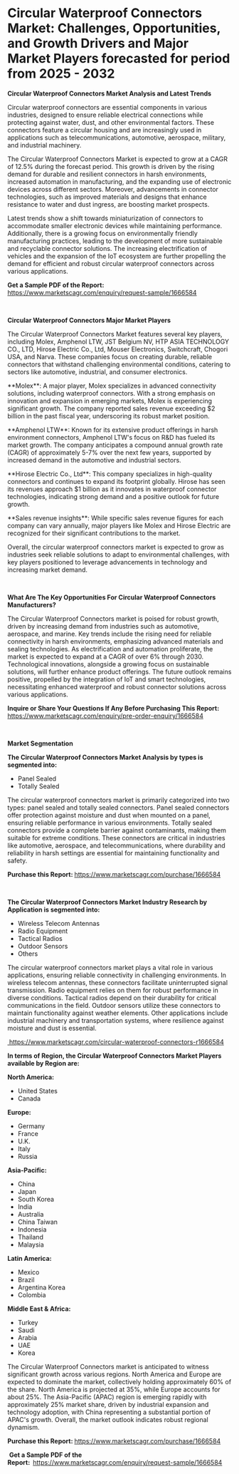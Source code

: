 <p><h1>Circular Waterproof Connectors Market: Challenges, Opportunities, and Growth Drivers and Major Market Players forecasted for period from 2025 - 2032</h1></p><p><strong>Circular Waterproof Connectors Market Analysis and Latest Trends</strong></p>
<p><p>Circular waterproof connectors are essential components in various industries, designed to ensure reliable electrical connections while protecting against water, dust, and other environmental factors. These connectors feature a circular housing and are increasingly used in applications such as telecommunications, automotive, aerospace, military, and industrial machinery.</p><p>The Circular Waterproof Connectors Market is expected to grow at a CAGR of 12.5% during the forecast period. This growth is driven by the rising demand for durable and resilient connectors in harsh environments, increased automation in manufacturing, and the expanding use of electronic devices across different sectors. Moreover, advancements in connector technologies, such as improved materials and designs that enhance resistance to water and dust ingress, are boosting market prospects.</p><p>Latest trends show a shift towards miniaturization of connectors to accommodate smaller electronic devices while maintaining performance. Additionally, there is a growing focus on environmentally friendly manufacturing practices, leading to the development of more sustainable and recyclable connector solutions. The increasing electrification of vehicles and the expansion of the IoT ecosystem are further propelling the demand for efficient and robust circular waterproof connectors across various applications.</p></p>
<p><strong>Get a Sample PDF of the Report:&nbsp;</strong> <a href="https://www.marketscagr.com/enquiry/request-sample/1666584?utm_campaign=2467&utm_medium=2&utm_source=Github&utm_content=ia&utm_term=18042025&utm_id=circular-waterproof-connectors">https://www.marketscagr.com/enquiry/request-sample/1666584</a></p>
<p>&nbsp;</p>
<p><strong>Circular Waterproof Connectors Major Market Players</strong></p>
<p><p>The Circular Waterproof Connectors Market features several key players, including Molex, Amphenol LTW, JST Belgium NV, HTP ASIA TECHNOLOGY CO., LTD, Hirose Electric Co., Ltd, Mouser Electronics, Switchcraft, Chogori USA, and Narva. These companies focus on creating durable, reliable connectors that withstand challenging environmental conditions, catering to sectors like automotive, industrial, and consumer electronics.</p><p>**Molex**: A major player, Molex specializes in advanced connectivity solutions, including waterproof connectors. With a strong emphasis on innovation and expansion in emerging markets, Molex is experiencing significant growth. The company reported sales revenue exceeding $2 billion in the past fiscal year, underscoring its robust market position.</p><p>**Amphenol LTW**: Known for its extensive product offerings in harsh environment connectors, Amphenol LTW's focus on R&D has fueled its market growth. The company anticipates a compound annual growth rate (CAGR) of approximately 5-7% over the next few years, supported by increased demand in the automotive and industrial sectors.</p><p>**Hirose Electric Co., Ltd**: This company specializes in high-quality connectors and continues to expand its footprint globally. Hirose has seen its revenues approach $1 billion as it innovates in waterproof connector technologies, indicating strong demand and a positive outlook for future growth.</p><p>**Sales revenue insights**: While specific sales revenue figures for each company can vary annually, major players like Molex and Hirose Electric are recognized for their significant contributions to the market.</p><p>Overall, the circular waterproof connectors market is expected to grow as industries seek reliable solutions to adapt to environmental challenges, with key players positioned to leverage advancements in technology and increasing market demand.</p></p>
<p>&nbsp;</p>
<p><strong>What Are The Key Opportunities For Circular Waterproof Connectors Manufacturers?</strong></p>
<p><p>The Circular Waterproof Connectors market is poised for robust growth, driven by increasing demand from industries such as automotive, aerospace, and marine. Key trends include the rising need for reliable connectivity in harsh environments, emphasizing advanced materials and sealing technologies. As electrification and automation proliferate, the market is expected to expand at a CAGR of over 6% through 2030. Technological innovations, alongside a growing focus on sustainable solutions, will further enhance product offerings. The future outlook remains positive, propelled by the integration of IoT and smart technologies, necessitating enhanced waterproof and robust connector solutions across various applications.</p></p>
<p><strong>Inquire or Share Your Questions If Any Before Purchasing This Report:</strong> <a href="https://www.marketscagr.com/enquiry/pre-order-enquiry/1666584?utm_campaign=2467&utm_medium=2&utm_source=Github&utm_content=ia&utm_term=18042025&utm_id=circular-waterproof-connectors">https://www.marketscagr.com/enquiry/pre-order-enquiry/1666584</a></p>
<p>&nbsp;</p>
<p><strong>Market Segmentation</strong></p>
<p><strong>The Circular Waterproof Connectors Market Analysis by types is segmented into:</strong></p>
<p><ul><li>Panel Sealed</li><li>Totally Sealed</li></ul></p>
<p><p>The circular waterproof connectors market is primarily categorized into two types: panel sealed and totally sealed connectors. Panel sealed connectors offer protection against moisture and dust when mounted on a panel, ensuring reliable performance in various environments. Totally sealed connectors provide a complete barrier against contaminants, making them suitable for extreme conditions. These connectors are critical in industries like automotive, aerospace, and telecommunications, where durability and reliability in harsh settings are essential for maintaining functionality and safety.</p></p>
<p><strong>Purchase this Report:&nbsp;</strong><a href="https://www.marketscagr.com/purchase/1666584?utm_campaign=2467&utm_medium=2&utm_source=Github&utm_content=ia&utm_term=18042025&utm_id=circular-waterproof-connectors">https://www.marketscagr.com/purchase/1666584</a></p>
<p>&nbsp;</p>
<p><strong>The Circular Waterproof Connectors Market Industry Research by Application is segmented into:</strong></p>
<p><ul><li>Wireless Telecom Antennas</li><li>Radio Equipment</li><li>Tactical Radios</li><li>Outdoor Sensors</li><li>Others</li></ul></p>
<p><p>The circular waterproof connectors market plays a vital role in various applications, ensuring reliable connectivity in challenging environments. In wireless telecom antennas, these connectors facilitate uninterrupted signal transmission. Radio equipment relies on them for robust performance in diverse conditions. Tactical radios depend on their durability for critical communications in the field. Outdoor sensors utilize these connectors to maintain functionality against weather elements. Other applications include industrial machinery and transportation systems, where resilience against moisture and dust is essential.</p></p>
<p><a href="https://www.marketscagr.com/circular-waterproof-connectors-r1666584?utm_campaign=2467&utm_medium=2&utm_source=Github&utm_content=ia&utm_term=18042025&utm_id=circular-waterproof-connectors">&nbsp;https://www.marketscagr.com/circular-waterproof-connectors-r1666584</a></p>
<p><strong>In terms of Region, the Circular Waterproof Connectors Market Players available by Region are:</strong></p>
<p>
    <p> <strong> North America: </strong>
        <ul>
            <li>United States</li>
            <li>Canada</li>
        </ul>
        </p> 
    <p> <strong> Europe: </strong>
        <ul>
            <li>Germany</li>
            <li>France</li>
            <li>U.K.</li>
            <li>Italy</li>
            <li>Russia</li>
        </ul>
        </p> 
    <p> <strong> Asia-Pacific: </strong>
        <ul>
            <li>China</li>
            <li>Japan</li>
            <li>South Korea</li>
            <li>India</li>
            <li>Australia</li>
            <li>China Taiwan</li>
            <li>Indonesia</li>
            <li>Thailand</li>
            <li>Malaysia</li>
        </ul>
        </p> 
    <p> <strong> Latin America: </strong>
        <ul>
            <li>Mexico</li>
            <li>Brazil</li>
            <li>Argentina Korea</li>
            <li>Colombia</li>
        </ul>
        </p> 
    <p> <strong> Middle East & Africa: </strong>
        <ul>
            <li>Turkey</li>
            <li>Saudi</li>
            <li>Arabia</li>
            <li>UAE</li>
            <li>Korea</li>
        </ul>
    </p>
    </p>
<p><p>The Circular Waterproof Connectors market is anticipated to witness significant growth across various regions. North America and Europe are expected to dominate the market, collectively holding approximately 60% of the share. North America is projected at 35%, while Europe accounts for about 25%. The Asia-Pacific (APAC) region is emerging rapidly with approximately 25% market share, driven by industrial expansion and technology adoption, with China representing a substantial portion of APAC's growth. Overall, the market outlook indicates robust regional dynamism.</p></p>
<p><strong>Purchase this Report: </strong><a href="https://www.marketscagr.com/purchase/1666584?utm_campaign=2467&utm_medium=2&utm_source=Github&utm_content=ia&utm_term=18042025&utm_id=circular-waterproof-connectors">https://www.marketscagr.com/purchase/1666584</a></p>
<p>&nbsp;<strong>Get a Sample PDF of the Report:&nbsp;&nbsp;</strong><a href="https://www.marketscagr.com/enquiry/request-sample/1666584?utm_campaign=2467&utm_medium=2&utm_source=Github&utm_content=ia&utm_term=18042025&utm_id=circular-waterproof-connectors">https://www.marketscagr.com/enquiry/request-sample/1666584</a></p>
<p><strong></strong></p>
<p><p></p><p></p><p></p></p>
